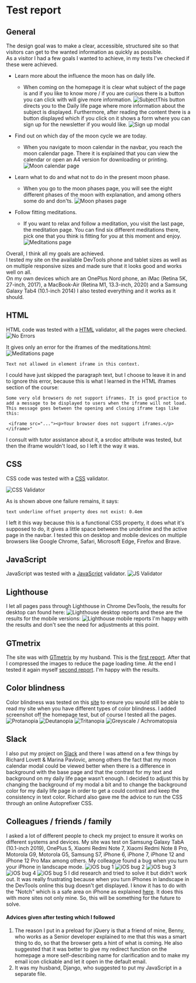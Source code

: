 Test report
======

## General
The design goal was to make a clear, accessible, structured site so that visitors can get to the wanted information as quickly as possible. <br>
As a visitor I had a few goals I wanted to achieve, in my tests I've checked if these were achieved.
* Learn more about the influence the moon has on daily life.
    * When coming on the homepage it is clear what subject of the page is and if you like to know more / if you are curious there is a button you can click with will give more information. <img src="assets/images/TESTING images/subject.png" alt="Subject"/>This button directs you to the Daily life page where more information about the subject is displayed.
    Furthermore, after reading the content there is a button displayed which if you click on it shows a form where you can sign up for the newsletter if you would like. <img src="assets/images/TESTING images/sign_up_modal.png" alt="Sign up modal"/> 
   
* Find out on which day of the moon cycle we are today.
    * When you navigate to moon calendar in the navbar, you reach the moon calendar page. There it is explained that you can view the calendar or open an A4 version for downloading or printing. <img src="assets/images/TESTING images/moon_calendar_page.png" alt="Moon calendar page"/> 

* Learn what to do and what not to do in the present moon phase.
    * When you go to the moon phases page, you will see the eight different phases of the moon with explanation, and among others some do and don'ts. <img src="assets/images/TESTING images/moon_phases_page.png" alt="Moon phases page"/> 

* Follow fitting meditations. <br>
     * If you want to relax and follow a meditation, you visit the last page, the meditation page. You can find six different meditations there, pick one that you think is fitting for you at this moment and enjoy. <img src="assets/images/TESTING images/meditations.png" alt="Meditations page"/> 

Overall, I think all my goals are achieved. <br>
I tested my site on the available DevTools phone and tablet sizes as well as on multiple responsive sizes and made sure that it looks good and works well on all. <br>
On my own devices which are an OnePlus Nord phone, an iMac (Retina 5K, 27-inch, 2017), a MacBook-Air (Retina M1, 13.3-inch, 2020) and a Samsung Galaxy Tab4 (10.1-inch 2014) I also tested everything and it works as it should.


## HTML
HTML code was tested with a [HTML](https://validator.w3.org/#validate_by_input) validator, all the pages were checked.
<img src="assets/images/TESTING images/no_errors.png" alt="No Errors"/>

It gives only an error for the iframes of the meditations.html: 
<img src="assets/images/TESTING images/meditations_page.png" alt="Meditations page"/>

```
Text not allowed in element iframe in this context.
``` 
I could have just skipped the paragraph text, but I choose to leave it in and to ignore this error, because this is what I learned in the HTML iframes section of the course: 
```
Some very old browsers do not support iframes. It is good practice to add a message to be displayed to users when the iframe will not load. This message goes between the opening and closing iframe tags like this:
```
```
 <iframe src="..."><p>Your browser does not support iframes.</p></iframe>"
```
I consult with tutor assistance about it, a srcdoc attribute was tested, but then the iframe wouldn't load, so I left it the way it was.

## CSS
CSS code was tested with a [CSS](https://jigsaw.w3.org/css-validator/#validate_by_input) validator.

<img src="assets/images/TESTING images/css_validator.png" alt="CSS Validator"/>

As is shown above one failure remains, it says:
```
text underline offset property does not exist: 0.4em
``` 
I left it this way because this is a functional CSS property, it does what it's supposed to do, it gives a little space between the underline and the active page in the navbar. I tested this on desktop and mobile devices on multiple browsers like Google Chrome, Safari, Microsoft Edge, Firefox and Brave.

## JavaScript
JavaScript was tested with a [JavaScript](https://nl.piliapp.com/javascript-validator/) validator.
<img src="assets/images/TESTING images/js_validator.png" alt="JS Validator"/>

## Lighthouse
I let all pages pass through Lighthouse in Chrome DevTools, the results for desktop can found here: 
<img src="assets/images/TESTING images/lighthouse_desktop_reports.png" alt="Lighthouse desktop reports"/>
and these are the results for the mobile versions:
<img src="assets/images/TESTING images/lighthouse_mobile_reports.png" alt="Lighthouse mobile reports"/>
I'm happy with the results and don't see the need for adjustments at this point.

## GTmetrix 
The site was with [GTmetrix](https://gtmetrix.com/) by my husband. This is the [first report](https://gtmetrix.com/reports/daph1986.github.io/CTWNdIKZ/). After that I compressed the images to reduce the page loading time. At the end I tested it again myself [second report](https://gtmetrix.com/reports/daph1986.github.io/LZl138ub/).
I'm happy with the results.

## Color blindness 
Color blindness was tested on this [site](https://www.toptal.com/designers/colorfilter/) to ensure you would still be able to read my site when you have different types of color blindness. I added screenshot off the homepage test, but of course I tested all the pages.
<img src="assets/images/TESTING images/protanopia.png" alt="Protanopia"/>
<img src="assets/images/TESTING images/deutanopia.png" alt="Deutanopia"/>
<img src="assets/images/TESTING images/tritanopia.png" alt="Tritanopia"/>
<img src="assets/images/TESTING images/greyscale_achromatopsia.png" alt="Greyscale / Achromatopsia"/>


## Slack
I also put my project on [Slack](https://slack.com/intl/en-nl/) and there I was attend on a few things by Richard Lovett & Marina Pavlovic, among others the fact that my moon calendar modal could be viewed better when there is a difference in background with the base page and that the contrast for my text and background on my daily life page wasn’t enough. I decided to adjust this by changing the background of my modal a bit and to change the background color for my daily life page in order to get a could contrast and keep the consistency in text color. Richard also gave me the advice to run the CSS through an online Autoprefixer CSS.

## Colleagues / friends / family
I asked a lot of different people to check my project to ensure it works on different systems and devices. My site was test on Samsung Galaxy TabA (10.1-inch 2019), OnePlus 5, Xiaomi Redmi Note 7, Xiaomi Redmi Note 8 Pro, Motorola G9, Motorola G5, Samsung S7, iPhone 6, iPhone 7, iPhone 12 and iPhone 12 Pro Max among others.
My colleague found a bug when you turn your iPhone in landscape mode. 
<img src="assets/images/TESTING images/ios_bug_1.jpeg" alt="iOS bug 1"/>
<img src="assets/images/TESTING images/ios_bug_2.jpeg" alt="iOS bug 2"/>
<img src="assets/images/TESTING images/ios_bug_3.jpeg" alt="iOS bug 3"/>
<img src="assets/images/TESTING images/ios_bug_4.jpeg" alt="iOS bug 4"/>
<img src="assets/images/TESTING images/ios_bug_5.jpeg" alt="iOS bug 5"/>
I did research and tried to solve it but didn't work out. It was really frustrating because when you turn iPhones in landscape in the DevTools online this bug doesn't get displayed.
I know it has to do with the "Notch" which is a safe area on iPhone as explained [here](https://css-tricks.com/the-notch-and-css/). It does this with more sites not only mine.
So, this will be something for the future to solve. <br>
#### Advices given after testing which I followed
1. The reason I put in a preload for jQuery is that a friend of mine, Benny, who works as a Senior developer explained to me that this was a smart thing to do, so that the browser gets a hint of what is coming. He also suggested that it was better to give my redirect function on the homepage a more self-describing name for clarification and to make my email icon clickable and let it open in the default email.
2. It was my husband, Django, who suggested to put my JavaScript in a separate file.